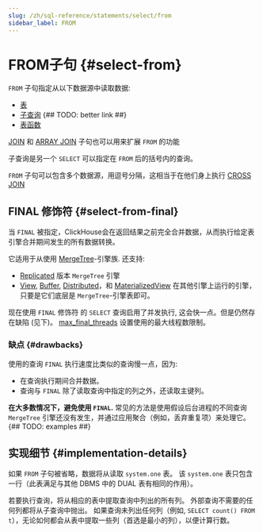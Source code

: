 ```yaml
---
slug: /zh/sql-reference/statements/select/from
sidebar_label: FROM
---
```


# FROM子句 {#select-from}

`FROM` 子句指定从以下数据源中读取数据:

-   [表](../../../engines/table-engines/index.md)
-   [子查询](../../../sql-reference/statements/select/index.md) {## TODO: better link ##}
-   [表函数](../../../sql-reference/table-functions/index.md#table-functions)

[JOIN](../../../sql-reference/statements/select/join.md) 和 [ARRAY JOIN](../../../sql-reference/statements/select/array-join.md) 子句也可以用来扩展 `FROM` 的功能

子查询是另一个 `SELECT` 可以指定在 `FROM` 后的括号内的查询。

`FROM` 子句可以包含多个数据源，用逗号分隔，这相当于在他们身上执行 [CROSS JOIN](../../../sql-reference/statements/select/join.md)

## FINAL 修饰符 {#select-from-final}

当 `FINAL` 被指定，ClickHouse会在返回结果之前完全合并数据，从而执行给定表引擎合并期间发生的所有数据转换。

它适用于从使用 [MergeTree](../../../engines/table-engines/mergetree-family/mergetree.md)-引擎族. 还支持:

-   [Replicated](../../../engines/table-engines/mergetree-family/replication.md) 版本 `MergeTree` 引擎
-   [View](../../../engines/table-engines/special/view.md), [Buffer](../../../engines/table-engines/special/buffer.md), [Distributed](../../../engines/table-engines/special/distributed.md)，和 [MaterializedView](../../../engines/table-engines/special/materializedview.md) 在其他引擎上运行的引擎，只要是它们底层是 `MergeTree`-引擎表即可。

现在使用 `FINAL` 修饰符 的 `SELECT` 查询启用了并发执行, 这会快一点。但是仍然存在缺陷 (见下)。  [max_final_threads](../../../operations/settings/settings.md#max-final-threads) 设置使用的最大线程数限制。

### 缺点 {#drawbacks}

使用的查询 `FINAL` 执行速度比类似的查询慢一点，因为:

-   在查询执行期间合并数据。
-   查询与 `FINAL` 除了读取查询中指定的列之外，还读取主键列。

**在大多数情况下，避免使用 `FINAL`.** 常见的方法是使用假设后台进程的不同查询 `MergeTree` 引擎还没有发生，并通过应用聚合（例如，丢弃重复项）来处理它。 {## TODO: examples ##}

## 实现细节 {#implementation-details}

如果 `FROM` 子句被省略，数据将从读取 `system.one` 表。
该 `system.one` 表只包含一行（此表满足与其他 DBMS 中的 DUAL 表有相同的作用）。

若要执行查询，将从相应的表中提取查询中列出的所有列。 外部查询不需要的任何列都将从子查询中抛出。
如果查询未列出任何列（例如, `SELECT count() FROM t`），无论如何都会从表中提取一些列（首选是最小的列），以便计算行数。
